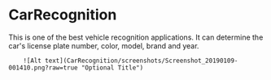 # CarRecognition


This is one of the best vehicle recognition applications. It can determine the car's license plate number, color, model, brand and year.


        ![Alt text](CarRecognition/screenshots/Screenshot_20190109-001410.png?raw=true "Optional Title")
      
